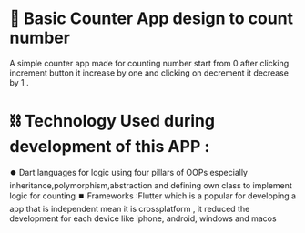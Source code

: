 # :1234: Basic Counter App design to count number

A simple counter app made for counting number start from 0 after clicking increment button
it increase by one and clicking on decrement it decrease by 1 .

# :chains: Technology Used during development of this APP :

:record_button: Dart languages for logic using four pillars of OOPs especially inheritance,polymorphism,abstraction and defining
own class to implement logic for counting 
:stop_button: Frameworks :Flutter which is a popular for developing a app that is independent mean it is crossplatform , it reduced
the development for each device like iphone, android, windows and macos



